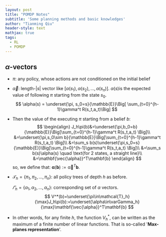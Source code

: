 ```yaml
---
layout: post
title: "POMDP Notes"
subtitle: 'Some planning methods and basic knowledges'
author: "Tianming Qiu"
header-style: text
mathjax: true
tags:
  - RL
  - POMDP
---
```


## $\alpha$-vectors
- $\pi$: any policy, whose actions are not conditioned on the initial belief

- $\vec{\alpha}$: length-$\vert s\vert$ vector like $[\alpha(s_1),\alpha(s_2),\dots ,\alpha(s_n)]$. $\alpha(s)$is the expected value of following $\pi$ starting from the state $s_0$.  
  $$
  \alpha(s) = \underset{\pi, s_0=s}{\mathbb{E}}\Big[  \sum_{t=0}^{h-1}\gamma^t R(s_t,a_t)\Big]
  $$

- Then the value of the executing $\pi$ starting from a belief $b$:  
  $$
  \begin{align}
  J_h\pi(b)&=\underset{\pi,b_0=b}{\mathbb{E}}\Big[\sum_{t=0}^{h-1}\gamma^t R(s_t,a_t) \Big]\\
  &=\underset{\pi,s_0\sim b}{\mathbb{E}}\Big[\sum_{t=0}^{h-1}\gamma^t R(s_t,a_t) \Big]\\
  &=\sum_s b(s)\underset{\pi,s_0=s}{\mathbb{E}}\Big[\sum_{t=0}^{h-1}\gamma^t R(s_t,a_t) \Big]\\
  &=\sum_s b(s)\alpha(s) \quad \text{for 2 states, a straight line}\\
  &=\mathbf{\vec{\alpha}}^T\mathbf{b}
  \end{align}
  $$
  so, we define that: $\mathbf{\alpha}(\mathbf{b}):=\mathbb{\vec{\alpha}}^T\mathbf{b}$.

- $\mathcal{T}_h=\{\pi_1,\pi_2,\dots,\pi_n\}$: all policy trees of depth $h$ as before.

  $\varGamma_h=\{\alpha_1,\alpha_2,\dots,\alpha_n\}$: corresponding set of $\alpha$ vectors.
  $$
  V^*(b)=\underset{\pi\in\mathcal{T}_h}{\max}J_h\pi(b):=\underset{\alpha\in\varGamma_h}{\max}\mathbf{\vec{\alpha}}^T\mathbf{b}
  $$

- In other words, for any finite $h$, the function $V_h^*$, can be written as the maximum of a finite number of linear functions. That is so-called '**Max-planes representation**'.






